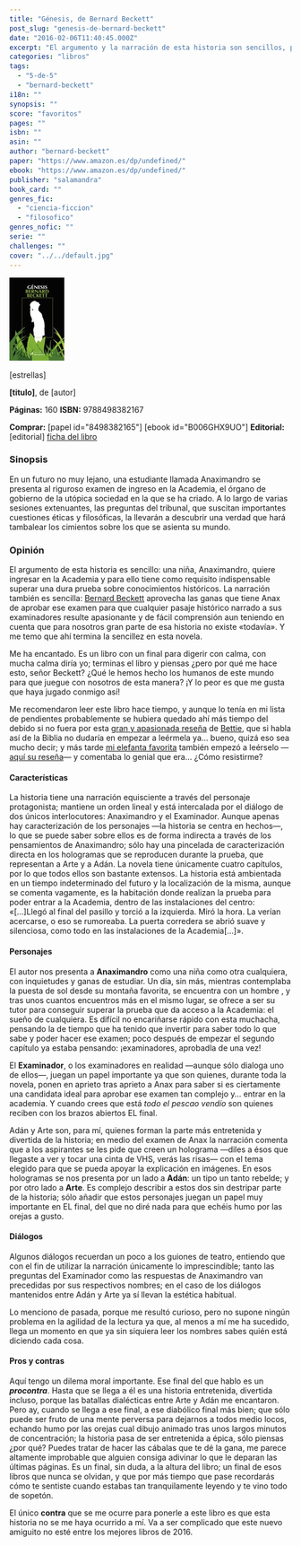 ```yaml
---
title: "Génesis, de Bernard Beckett"
post_slug: "genesis-de-bernard-beckett"
date: "2016-02-06T11:40:45.000Z"
excerpt: "El argumento y la narración de esta historia son sencillos, pero aquí termina la sencillez en esta historia. Y eso sin tener en cuenta EL final. ¡Novela recomendadísima!"
categories: "libros"
tags: 
  - "5-de-5"
  - "bernard-beckett"
i18n: ""
synopsis: ""
score: "favoritos"
pages: ""
isbn: ""
asin: ""
author: "bernard-beckett"
paper: "https://www.amazon.es/dp/undefined/"
ebook: "https://www.amazon.es/dp/undefined/"
publisher: "salamandra"
book_card: ""
genres_fic: 
  - "ciencia-ficcion"
  - "filosofico"
genres_nofic: ""
serie: ""
challenges: ""
cover: "../../default.jpg"
---
```


![[titulo-foto]](images/genesis-p.jpg)

\[estrellas\]

**\[titulo\]**, de \[autor\]

**Páginas:** 160 **ISBN:** 9788498382167

**Comprar:** \[papel id="8498382165"\] \[ebook id="B006GHX9UO"\] **Editorial:** \[editorial\] [ficha del libro](http://salamandra.info/libro/genesis)

### Sinopsis

En un futuro no muy lejano, una estudiante llamada Anaximandro se presenta al riguroso examen de ingreso en la Academia, el órgano de gobierno de la utópica sociedad en la que se ha criado. A lo largo de varias sesiones extenuantes, las preguntas del tribunal, que suscitan importantes cuestiones éticas y filosóficas, la llevarán a descubrir una verdad que hará tambalear los cimientos sobre los que se asienta su mundo.

### Opinión

El argumento de esta historia es sencillo: una niña, Anaximandro, quiere ingresar en la Academia y para ello tiene como requisito indispensable superar una dura prueba sobre conocimientos históricos. La narración también es sencilla: [Bernard Beckett](http://fjp.es/autor/bernard-beckett/) aprovecha las ganas que tiene Anax de aprobar ese examen para que cualquier pasaje histórico narrado a sus examinadores resulte apasionante y de fácil comprensión aun teniendo en cuenta que para nosotros gran parte de esa historia no existe «todavía». Y me temo que ahí termina la sencillez en esta novela.

Me ha encantado. Es un libro con un final para digerir con calma, con mucha calma diría yo; terminas el libro y piensas ¿pero por qué me hace esto, señor Beckett? ¿Qué le hemos hecho los humanos de este mundo para que juegue con nosotros de esta manera? ¡Y lo peor es que me gusta que haya jugado conmigo así!

Me recomendaron leer este libro hace tiempo, y aunque lo tenía en mi lista de pendientes probablemente se hubiera quedado ahí más tiempo del debido si no fuera por esta [gran y apasionada reseña](http://cuadernoderetales.blogspot.com.es/2016/01/libro-genesis-de-bernard-beckett.html) de [Bettie](http://cuadernoderetales.blogspot.com.es/), que si habla así de la Biblia no dudaría en empezar a leérmela ya… bueno, quizá eso sea mucho decir; y más tarde [mi elefanta favorita](http://elefanteenlared.blogspot.com.es/) también empezó a leérselo —[aquí su reseña](http://elefanteenlared.blogspot.com.es/2016/02/genesisdebernardbeckett.html)— y comentaba lo genial que era… ¿Cómo resistirme?

#### Características

La historia tiene una narración equisciente a través del personaje protagonista; mantiene un orden lineal y está intercalada por el diálogo de dos únicos interlocutores: Anaximandro y el Examinador. Aunque apenas hay caracterización de los personajes —la historia se centra en hechos—, lo que se puede saber sobre ellos es de forma indirecta a través de los pensamientos de Anaximandro; sólo hay una pincelada de caracterización directa en los hologramas que se reproducen durante la prueba, que representan a Arte y a Adán. La novela tiene únicamente cuatro capítulos, por lo que todos ellos son bastante extensos. La historia está ambientada en un tiempo indeterminado del futuro y la localización de la misma, aunque se comenta vagamente, es la habitación donde realizan la prueba para poder entrar a la Academia, dentro de las instalaciones del centro: «\[…\]Llegó al final del pasillo y torció a la izquierda. Miró la hora. La verían acercarse, o eso se rumoreaba. La puerta corredera se abrió suave y silenciosa, como todo en las instalaciones de la Academia\[…\]».

#### Personajes

El autor nos presenta a **Anaximandro** como una niña como otra cualquiera, con inquietudes y ganas de estudiar. Un día, sin más, mientras contemplaba la puesta de sol desde su montaña favorita, se encuentra con un hombre , y tras unos cuantos encuentros más en el mismo lugar, se ofrece a ser su tutor para conseguir superar la prueba que da acceso a la Academia: el sueño de cualquiera. Es difícil no encariñarse rápido con esta muchacha, pensando la de tiempo que ha tenido que invertir para saber todo lo que sabe y poder hacer ese examen; poco después de empezar el segundo capítulo ya estaba pensando: ¡examinadores, aprobadla de una vez!

El **Examinador**, o los examinadores en realidad —aunque sólo dialoga uno de ellos—, juegan un papel importante ya que son quienes, durante toda la novela, ponen en aprieto tras aprieto a Anax para saber si es ciertamente una candidata ideal para aprobar ese examen tan complejo y… entrar en la academia. Y cuando crees que está _todo el pescao vendío_ son quienes reciben con los brazos abiertos EL final.

Adán y Arte son, para mí, quienes forman la parte más entretenida y divertida de la historia; en medio del examen de Anax la narración comenta que a los aspirantes se les pide que creen un holograma —diles a ésos que llegaste a ver y tocar una cinta de VHS, verás las risas— con el tema elegido para que se pueda apoyar la explicación en imágenes. En esos hologramas se nos presenta por un lado a **Adán**: un tipo un tanto rebelde; y por otro lado a **Arte**. Es complejo describir a estos dos sin destripar parte de la historia; sólo añadir que estos personajes juegan un papel muy importante en EL final, del que no diré nada para que echéis humo por las orejas a gusto.

#### Diálogos

Algunos diálogos recuerdan un poco a los guiones de teatro, entiendo que con el fin de utilizar la narración únicamente lo imprescindible; tanto las preguntas del Examinador como las respuestas de Anaximandro van precedidas por sus respectivos nombres; en el caso de los diálogos mantenidos entre Adán y Arte ya sí llevan la estética habitual.

Lo menciono de pasada, porque me resultó curioso, pero no supone ningún problema en la agilidad de la lectura ya que, al menos a mí me ha sucedido, llega un momento en que ya sin siquiera leer los nombres sabes quién está diciendo cada cosa.

#### Pros y contras

Aquí tengo un dilema moral importante. Ese final del que hablo es un **_procontra_**. Hasta que se llega a él es una historia entretenida, divertida incluso, porque las batallas dialécticas entre Arte y Adán me encantaron. Pero ay, cuando se llega a ese final, a ese diabólico final más bien; que sólo puede ser fruto de una mente perversa para dejarnos a todos medio locos, echando humo por las orejas cual dibujo animado tras unos largos minutos de concentración; la historia pasa de ser entretenida a épica, sólo piensas ¿por qué? Puedes tratar de hacer las cábalas que te dé la gana, me parece altamente improbable que alguien consiga adivinar lo que le deparan las últimas páginas. Es un final, sin duda, a la altura del libro; un final de esos libros que nunca se olvidan, y que por más tiempo que pase recordarás cómo te sentiste cuando estabas tan tranquilamente leyendo y te vino todo de sopetón.

El único **contra** que se me ocurre para ponerle a este libro es que esta historia no se me haya ocurrido a mí. Va a ser complicado que este nuevo amiguito no esté entre los mejores libros de 2016.
